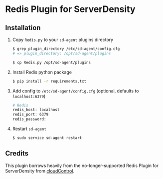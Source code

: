 # Redis Plugin for ServerDensity

## Installation

1. Copy `Redis.py` to your `sd-agent` plugins directory

    ```bash
    $ grep plugin_directory /etc/sd-agent/config.cfg
    # => plugin_directory: /opt/sd-agent/plugins

    $ cp Redis.py /opt/sd-agent/plugins
    ```

1. Install Redis python package

    ```bash
    $ pip install -r requirements.txt
    ```

1. Add config to `/etc/sd-agent/config.cfg` (optional, defaults to `localhost:6379`)

    ```bash
    # Redis
    redis_host: localhost
    redis_port: 6379
    redis_password:
    ```

1. Restart `sd-agent`

    ```bash
    $ sudo service sd-agent restart
    ```

## Credits

This plugin borrows heavily from the no-longer-supported Redis Plugin for ServerDensity from [cloudControl](https://github.com/cloudControl).

